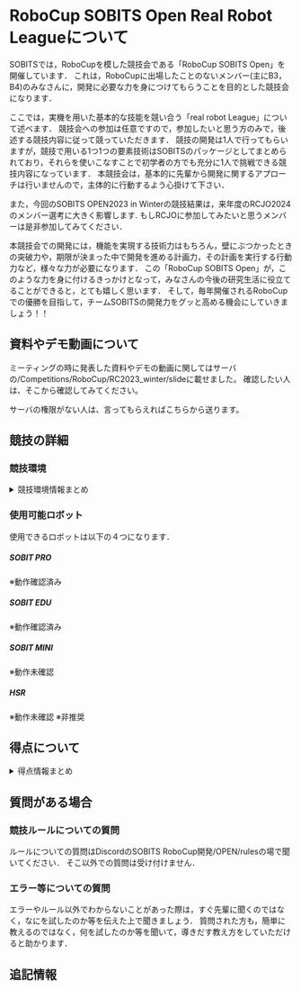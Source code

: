 # **RoboCup SOBITS Open Real Robot Leagueについて**

SOBITSでは，RoboCupを模した競技会である「RoboCup SOBITS Open」を開催しています．
これは，RoboCupに出場したことのないメンバー(主にB3，B4)のみなさんに，開発に必要な力を身につけてもらうことを目的とした競技会になります．

ここでは，実機を用いた基本的な技能を競い合う「real robot League」について述べます．
競技会への参加は任意ですので，参加したいと思う方のみで，後述する競技内容に従って競っていただきます．
競技の開発は1人で行ってもらいますが，競技で用いる1つ1つの要素技術はSOBITSのパッケージとしてまとめられており，それらを使いこなすことで初学者の方でも充分に1人で挑戦できる競技内容になっています．
本競技会は，基本的に先輩から開発に関するアプローチは行いませんので，主体的に行動するよう心掛けて下さい．

また，今回のSOBITS OPEN2023 in Winterの競技結果は，来年度のRCJO2024のメンバー選考に大きく影響します. 
もしRCJOに参加してみたいと思うメンバーは是非参加してみてください．

本競技会での開発には，機能を実現する技術力はもちろん，壁にぶつかったときの突破力や，期限が決まった中で開発を進める計画力，その計画を実行する行動力など，様々な力が必要になります．
この「RoboCup SOBITS Open」が，このような力を身に付けるきっかけとなって，みなさんの今後の研究生活に役立てることができると，とても嬉しく思います．
そして，毎年開催されるRoboCupでの優勝を目指して，チームSOBITSの開発力をグッと高める機会にしていきましょう！！

## 資料やデモ動画について

ミーティングの時に発表した資料やデモの動画に関してはサーバの/Competitions/RoboCup/RC2023_winter/slideに載せました。
確認したい人は、そこから確認してみてください。

サーバの権限がない人は、言ってもらえればこちらから送ります。

## 競技の詳細 
### 競技環境
<details>
<summary>競技環境情報まとめ</summary>

<div align="center"><img src="/img/so_layout.png" width="80%"></div>
### 使用するレイアウト
競技はE301で行います。簡単なレイアウトは以下の図のようになります。

※挑戦課題（障害物あり）を選択した場合、キッチンがある方の部屋のみに配置されます。
※挑戦課題（2つの選択肢から選ぶ）を選択しなかった場合、お客は一人になり、右側のみに座ります。


</details>

### 使用可能ロボット
使用できるロボットは以下の４つになります．

##### SOBIT PRO
※動作確認済み

##### SOBIT EDU
※動作確認済み

##### SOBIT MINI
※動作未確認

##### HSR
※動作未確認
※非推奨

## 得点について
<details>
<summary>得点情報まとめ</summary>
得点については以下の表を参考にしてください．
<div align="center"><img src="/img/sobits_tokuten.png" width="80%"></div>
※２回目の目的地まで移動の際，２つの選択肢から選ぶことが挑戦課題として記載されていますが，これは１回目の目的地まで移動の際，２人の中から手を上げている人を検出できた場合に加点されます．

### 挑戦課題がある課題
#### ナビゲーション✕２
共通課題：障害物がない状態でナビゲーション
挑戦課題：障害物がある状態でナビゲーション

#### 注文
共通課題：自然言語での注文
例）ポテトチップスをください。ポテトチップスが欲しいです。
挑戦課題：お客が注文を間違える可能性がある
例）客「お茶をください。」
    ロボット「注文はお茶でよろしいですか？」
    客「いいえ」
    ロボット「注文は何でしょうか？」
    客「ポテトチップスにします。」
軽減課題：商品の単語のみ
例）客「お茶！」

#### 物体認識
共通課題：ARマーカーを使用して認識
挑戦課題：学習データを用いた認識
        （実際に学習用のデータセットも要提出）
※ログをみて認識していなかった場合は認識の点数ははいりません。

#### 物体把持
共通課題：机の上の物体を把持
挑戦課題：棚の上の物体を把持

※棚の高さはそれぞれのロボットが把持する時に、絶対に届かない位置には設定されない。
※棚を選択した際、同じ高さに他の物体が存在する可能性がある。

#### 物体配置
共通課題：高さが一定の机に配置
挑戦課題：高さが可変する状態での物体の配置

※机の高さはそれぞれのロボットが配置する時に、絶対に届かない位置には設定されない。
</details>

## 質問がある場合
### 競技ルールについての質問

ルールについての質問はDiscordのSOBITS RoboCup開発/OPEN/rulesの場で聞いてください．
そこ以外での質問は受け付けません．

### エラー等についての質問

エラーやルール以外でわからないことがあった際は，すぐ先輩に聞くのではなく，なにを試したのか等を伝えた上で聞きましょう．
質問された方も，簡単に教えるのではなく，何を試したのか等を聞いて，導きだす教え方をしていただけると助かります．


## 追記情報
